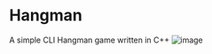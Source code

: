 # Hangman

A simple CLI Hangman game written in C++
![image](https://user-images.githubusercontent.com/109110692/178383596-4c86bf10-b6a0-4bcd-ad41-499438b6224d.png)
